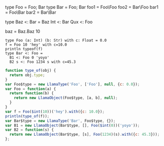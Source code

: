 type Foo = Foo; Bar
type Bar = Foo; Bar
foo1 = Foo\Foo
foo2 = Bar\Foo
bar1 = Foo\Bar
bar2 = Bar\Bar

type Baz <: Bar = 
  Baz Int <: Bar
  Qux <: Foo

baz = Baz.Baz 10


```
type Foo (a: Int) (b: Str) with c: Float = 0.0
f = Foo 10 'hey' with c=10.0
println typeof(f)
type Bar <: Foo = 
  B1 <: Foo 0 'yoyo'
  B2 s <: Foo 1234 s with c=45.3
```

```javascript
function type_of(obj) {
  return obj.type;
}
var Foo$type = new LlamaType('Foo', ['Foo'], null, {c: 0.0});
var Foo = function(a) {
  return function(b) {
    return new LlamaObject(Foo$type, [a, b], null);
  }
}
var f = Foo($int(10))('hey').with({c: 10.0});
println(type_of(f));
var Bar$type = new LlamaType('Bar', Foo$type, {});
var B1 = new LlamaObject(Bar$type, [], Foo($int(0))('yoyo'));
var B2 = function(s) {
  return new LlamaObject(Bar$type, [s], Foo(1234)(s).with({c: 45.3}));
};
```
